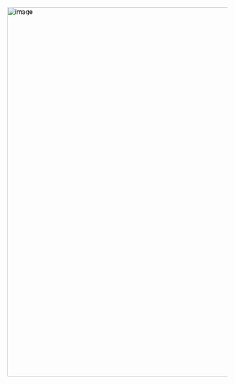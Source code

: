 <img width="1915" height="845" alt="image" src="https://github.com/user-attachments/assets/91ad298b-5481-43d1-a6b7-1faab97061cf" />
